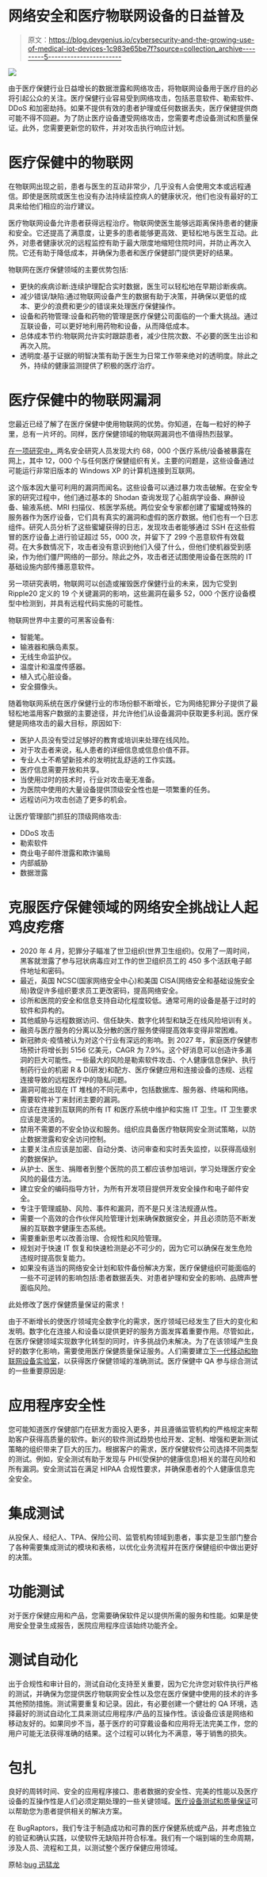 # 网络安全和医疗物联网设备的日益普及

> 原文：<https://blog.devgenius.io/cybersecurity-and-the-growing-use-of-medical-iot-devices-1c983e65be7f?source=collection_archive---------5----------------------->

![](img/4c7510744707aef5c82ee299f7593b7a.png)

由于医疗保健行业日益增长的数据泄露和网络攻击，将物联网设备用于医疗目的必将引起公众的关注。医疗保健行业容易受到网络攻击，包括恶意软件、勒索软件、DDoS 和加密劫持。如果不提供有效的患者护理或任何数据丢失，医疗保健提供商可能不得不回避。为了防止医疗设备遭受网络攻击，您需要考虑设备测试和质量保证。此外，您需要更新您的软件，并对攻击执行响应计划。

# 医疗保健中的物联网

在物联网出现之前，患者与医生的互动非常少，几乎没有人会使用文本或远程通信。即使是医院或医生也没有办法持续监控病人的健康状况，他们也没有最好的工具来给他们相应的治疗建议。

医疗物联网设备允许患者获得远程治疗。物联网使医生能够远距离保持患者的健康和安全。它还提高了满意度，让更多的患者能够更高效、更轻松地与医生互动。此外，对患者健康状况的远程监控有助于最大限度地缩短住院时间，并防止再次入院。它还有助于降低成本，并确保为患者和医疗保健部门提供更好的结果。

物联网在医疗保健领域的主要优势包括:

*   更快的疾病诊断:连续护理配合实时数据，医生可以轻松地在早期诊断疾病。
*   减少错误/缺陷:通过物联网设备产生的数据有助于决策，并确保以更低的成本、更少的浪费和更少的错误来处理医疗保健操作。
*   设备和药物管理:设备和药物的管理是医疗保健公司面临的一个重大挑战。通过互联设备，可以更好地利用药物和设备，从而降低成本。
*   总体成本节约:物联网允许实时跟踪患者，减少住院次数、不必要的医生出诊和再次入院。
*   透明度:基于证据的明智决策有助于医生为日常工作带来绝对的透明度。除此之外，持续的健康监测提供了积极的医疗治疗。

# 医疗保健中的物联网漏洞

您最近已经了解了在医疗保健中使用物联网的优势。你知道，在每一粒好的种子里，总有一片坏的。同样，医疗保健领域的物联网漏洞也不值得热烈鼓掌。

[在一项研究中，](https://www.researchgate.net/publication/326568227_Security_and_Privacy_Issues_with_IoT_in_Healthcare)两名安全研究人员发现大约 68，000 个医疗系统/设备被暴露在网上，其中 12，000 个与任何医疗保健组织有关。主要的问题是，这些设备通过可能运行非常旧版本的 Windows XP 的计算机连接到互联网。

这个版本因大量可利用的漏洞而闻名。这些设备可以通过暴力攻击破解。在安全专家的研究过程中，他们通过基本的 Shodan 查询发现了心脏病学设备、麻醉设备、输液系统、MRI 扫描仪、核医学系统。两位安全专家都创建了蜜罐或特殊的服务器作为医疗设备，它们具有真实的漏洞和虚假的医疗数据。他们也有一个日志组件。研究人员分析了这些蜜罐获得的日志，发现攻击者能够通过 SSH 在这些假冒的医疗设备上进行验证超过 55，000 次，并留下了 299 个恶意软件有效载荷。在大多数情况下，攻击者没有意识到他们入侵了什么，但他们使机器受到感染，作为他们僵尸网络的一部分。除此之外，攻击者还试图使用设备在医院的 IT 基础设施内部传播恶意软件。

另一项研究表明，物联网可以创造或摧毁医疗保健行业的未来，因为它受到 Ripple20 定义的 19 个关键漏洞的影响，这些漏洞在最多 52，000 个医疗设备模型中检测到，并具有远程代码实施的可能性。

物联网世界中主要的可黑客设备有:

*   智能笔。
*   输液器和胰岛素泵。
*   无线生命监护仪。
*   温度计和温度传感器。
*   植入式心脏设备。
*   安全摄像头。

随着物联网系统在医疗保健行业的市场份额不断增长，它为网络犯罪分子提供了最轻松地滥用客户数据的主要途径，并允许他们从设备漏洞中获取更多利润。医疗保健是网络攻击的最大目标，原因如下:

*   医护人员没有受过足够好的教育或培训来处理在线风险。
*   对于攻击者来说，私人患者的详细信息或信息价值不菲。
*   专业人士不希望新技术的发明扰乱舒适的工作实践。
*   医疗信息需要开放和共享。
*   当使用过时的技术时，行业对攻击毫无准备。
*   为医院中使用的大量设备提供顶级安全性也是一项繁重的任务。
*   远程访问为攻击创造了更多的机会。

让医疗管理部门抓狂的顶级网络攻击:

*   DDoS 攻击
*   勒索软件
*   商业电子邮件泄露和欺诈骗局
*   内部威胁
*   数据泄露

# 克服医疗保健领域的网络安全挑战让人起鸡皮疙瘩

*   2020 年 4 月，犯罪分子瞄准了世卫组织(世界卫生组织)。仅用了一周时间，黑客就泄露了参与冠状病毒应对工作的世卫组织员工的 450 多个活跃电子邮件地址和密码。
*   最近，英国 NCSC(国家网络安全中心)和美国 CISA(网络安全和基础设施安全局)敦促许多组织要求员工更改密码，提高网络安全。
*   诊所和医院的安全和信息支持自动化程度较低。通常可用的设备是基于过时的软件和异构的。
*   其他威胁与远程数据访问、信任缺失、数字化转型和缺乏在线风险培训有关。
*   融资与医疗服务的分离以及分散的医疗服务使得提高效率变得非常困难。
*   新冠肺炎·疫情被认为对这个行业有深远的影响。到 2027 年，家庭医疗保健市场预计将增长到 5156 亿美元，CAGR 为 7.9%。这个好消息可以创造许多漏洞的巨大可能性。一些最大的风险是勒索软件攻击、个人健康信息保护、执行制药行业的机密 R & D(研发)和配方、医疗保健应用和连接设备的违规、远程连接导致的远程医疗中的隐私问题。
*   漏洞可能出现在 IT 堆栈的不同元素中，包括数据库、服务器、终端和网络。需要软件补丁来封闭主要的漏洞。
*   应该在连接到互联网的所有 IT 和医疗系统中维护和实施 IT 卫生。IT 卫生要求应该是灵活的。
*   禁用不需要的不安全协议和服务。组织应具备医疗物联网安全测试策略，以防止数据泄露和安全访问控制。
*   主要关注点应该是加密、自动分类、访问审查和实时丢失监控，以获得高级别的数据保护。
*   从护士、医生、捐赠者到整个医院的员工都应该参加培训，学习处理医疗安全风险的最佳方法。
*   建立安全的编码指导方针，为所有开发项目提供开发安全操作和电子邮件安全。
*   专注于管理威胁、风险、事件和漏洞，而不是只关注法规遵从性。
*   需要一个高效的合作伙伴风险管理计划来确保数据安全，并且必须防范不断发展的互联数字健康生态系统。
*   需要重新思考以改善治理、合规性和风险管理。
*   规划对于快速 IT 恢复和快速检测是必不可少的，因为它可以确保在发生危险违规时提高恢复能力。
*   如果没有适当的网络安全计划和软件备份解决方案，医疗保健组织可能面临的一些不可逆转的影响包括:患者数据丢失、对患者护理和安全的影响、品牌声誉面临风险。

此处修改了医疗保健质量保证的需求！

由于不断增长的使医疗领域完全数字化的需求，医疗领域已经发生了巨大的变化和发明。数字化在连接人和设备以提供更好的服务方面发挥着重要作用。尽管如此，在医疗保健领域实现数字化转型的同时，许多挑战仍未解决。为了在该领域产生良好的数字化影响，需要使用医疗保健质量保证服务。人们需要建立[下一代移动和物联网设备实验室](https://www.bugraptors.com/mobile-iot-device-lab.php)，以获得医疗保健领域的准确测试。医疗保健中 QA 参与综合测试的一些重要原因是:

# 应用程序安全性

您可能知道医疗保健部门在研发方面投入更多，并且遵循监管机构的严格规定来帮助客户获得高质量的软件。新兴的软件测试趋势也给开发、定制、增强和更新测试策略的组织带来了巨大的压力。根据客户的需求，医疗保健软件公司选择不同类型的测试。例如，安全测试有助于发现与 PHI(受保护的健康信息)相关的潜在风险和所有漏洞。安全测试旨在满足 HIPAA 合规性要求，并确保患者的个人健康信息完全安全。

# 集成测试

从投保人、经纪人、TPA、保险公司、监管机构领域到患者，事实是卫生部门整合了各种需要集成测试的模块和表格，以优化业务流程并在医疗保健组织中做出更好的决策。

# 功能测试

对于医疗保健应用和产品，您需要确保软件足以提供所需的服务和性能。如果是使用安全登录生成报告，医院应用程序应该始终功能齐全。

# 测试自动化

出于合规性和审计目的，测试自动化支持至关重要，因为它允许您对软件执行严格的测试，并确保为您提供医疗物联网安全性以及您在医疗保健中使用的技术的许多其他预防措施。测试需要重复和记录。因此，有必要创建一个健壮的 QA 环境，选择最好的测试自动化工具来测试应用程序/产品的互操作性。该设备应该是网络和移动友好的。如果同步不当，基于医疗的可穿戴设备和应用将无法完美工作，您的用户可能无法获得准确的结果。这个过程可以转化为不满意，等于销售的损失。

# 包扎

良好的周转时间、安全的应用程序接口、患者数据的安全性、完美的性能以及医疗设备的互操作性是人们必须定期处理的一些关键领域。[医疗设备测试和质量保证](https://www.bugraptors.com/iot-testing-services.php)可以帮助您为患者提供相关的解决方案。

在 BugRaptors，我们专注于制造成功和可靠的医疗保健系统或产品，并考虑独立的验证和确认实践，以使软件无缺陷并符合标准。我们有一个端到端的生命周期，涉及人员、流程和工具，以测试整个医疗保健应用领域。

原帖:[bug 迅猛龙](https://www.bugraptors.com/blog/the-growing-use-of-medical-iot-devices-and-cybersecurity)